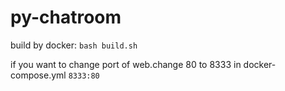 # py-chatroom

build by docker:
`bash build.sh`

if you want to change port of web.change 80 to 8333 in docker-compose.yml
`8333:80`
